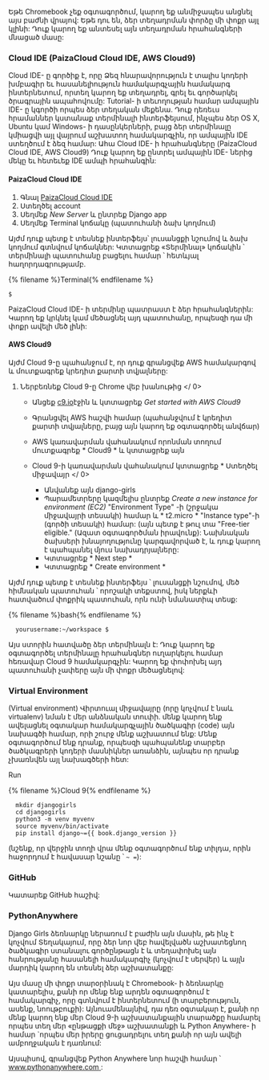 Եթե ​​Chromebook չեք օգտագործում, կարող եք անմիջապես անցնել այս բաժնի վրայով: Եթե ​​դու են, ձեր տեղադրման փորձը մի փոքր այլ կլինի: Դուք կարող եք անտեսել այն տեղադրման հրահանգների մնացած մասը:

### Cloud IDE (PaizaCloud Cloud IDE, AWS Cloud9)

Cloud IDE- ը գործիք է, որը Ձեզ հնարավորություն է տալիս կոդերի խմբագիր եւ հասանելիություն համակարգչային համակարգ ինտերնետում, որտեղ կարող եք տեղադրել, գրել եւ գործարկել ծրագրային ապահովումը: Tutorial- ի տեւողության համար ամպային IDE- ը կգործի որպես ձեր տեղական մեքենա. Դուք դեռեւս հրամաններ կստանաք տերմինալի ինտերֆեյսում, ինչպես ձեր OS X, Ubuntu կամ Windows- ի դասընկերների, բայց ձեր տերմինալը կմիացվի այլ վայրում աշխատող համակարգչին, որ ամպային IDE ստեղծում է ձեզ համար: Ահա Cloud IDE- ի հրահանգները (PaizaCloud Cloud IDE, AWS Cloud9) Դուք կարող եք ընտրել ամպային IDE- ներից մեկը եւ հետեւեք IDE ամպի հրահանգին:

#### PaizaCloud Cloud IDE 

1. Գնալ [PaizaCloud Cloud IDE](https://paiza.cloud/)
2. Ստեղծել account
3. Սեղմեք *New Server* և ընտրեք Django app
4. Սեղմեք Terminal կոճակը (պատուհանի ձախ կողմում)

Այժմ դուք պետք է տեսնեք ինտերֆեյս՝ լուսանցքի նշումով և ձախ կողմում գտնվում կոճակներ: Կտտացրեք «Տերմինալ» կոճակին ՝ տերմինալի պատուհանը բացելու համար ՝ հետևյալ հաղորդագրությամբ.

{% filename %}Terminal{% endfilename %}

    $
    

PaizaCloud Cloud IDE- ի տերմինը պատրաստ է ձեր հրահանգներին: Կարող եք կրկնել կամ մեծացնել այդ պատուհանը, որպեսզի դա մի փոքր ավելի մեծ լինի:

#### AWS Cloud9 

Այժմ Cloud 9-ը պահանջում է, որ դուք գրանցվեք AWS համակարգով և մուտքագրեք կրեդիտ քարտի տվյալները:

1. Ներբեռնեք Cloud 9-ը  Chrome վեբ խանութից </ 0></li> 
    
    - Անցեք [c9.io](https://c9.io)էջին և կտտացրեք *Get started with AWS Cloud9*
    - Գրանցվել AWS հաշվի համար (պահանջվում է կրեդիտ քարտի տվյալները, բայց այն կարող եք օգտագործել անվճար)
    - AWS կառավարման վահանակում որոնման տողում մուտքագրեք * Cloud9 * և կտտացրեք այն
    - Cloud 9-ի կառավարման վահանակում կտտացրեք * Ստեղծել միջավայր </ 0></li> 
        
        - Անվանեք այն django-girls
        - Պարամետրերը կազմելիս ընտրեք *Create a new instance for environment (EC2)* "Environment Type" -ի (շրջակա միջավայրի տեսակի) համար և * t2.micro * "Instance type"-ի (գործի տեսակի) համար: (այն պետք է թուլ տա "Free-tier eligible." (Ազատ օգտագործման իրավունք): Նախնական ծախսերի խնայողությունը կարգավորված է, և դուք կարող է պահպանել մյուս նախադրյալները:
        - Կտտացրեք * Next step *
        - Կտտացրեք * Create environment *</ol> 
        
        Այժմ դուք պետք է տեսնեք ինտերֆեյս ՝ լուսանցքի նշումով, մեծ հիմնական պատուհան ՝ որոշակի տեքստով, իսկ ներքևի հատվածում փոքրիկ պատուհան, որն ունի նմանատիպ տեսք:
        
        {% filename %}bash{% endfilename %}
        
            yourusername:~/workspace $
            
            
        
        Այս ստորին հատվածը ձեր տերմինալն է: Դուք կարող եք օգտագործել տերմինալը հրահանգներ ուղարկելու համար հեռավար Cloud 9 համակարգչին: Կարող եք փոփոխել այդ պատուհանի չափերը այն մի փոքր մեծացնելով:
        
        ### Virtual Environment
        
        (Virtual environment) Վիրտուալ միջավայրը (որը կոչվում է նաև virtualenv) նման է մեր անձնական տուփի. մենք կարող ենք ավելացնել օգտակար համակարգչային ծածկագիր (code) այն նախագծի համար, որի շուրջ մենք աշխատում ենք: Մենք օգտագործում ենք դրանք, որպեսզի պահպանենք տարբեր ծածկագրերի կոդերի մասնիկներ առանձին, այնպես որ դրանք չխառնվեն այլ նախագծերի հետ: 
        
        Run
        
        {% filename %}Cloud 9{% endfilename %}
        
            mkdir djangogirls
            cd djangogirls
            python3 -m venv myvenv
            source myvenv/bin/activate
            pip install django~={{ book.django_version }}
            
        
        (նշենք, որ վերջին տողի վրա մենք օգտագործում ենք տիլդա, որին հաջորդում է հավասար նշանը ՝ ` ~ = `):
        
        ### GitHub
        
        Կատարեք GitHub հաշիվ:
        
        ### PythonAnywhere 
        
        Django Girls ձեռնարկը ներառում է բաժին այն մասին, թե ինչ է կոչվում Տեղակայում, որը ձեր նոր վեբ հավելվածն աշխատեցնող ծածկագիր ստանալու գործընթացն է և տեղափոխել այն հանրությանը հասանելի համակարգիչ (կոչվում է սերվեր) և այլն մարդիկ կարող են տեսնել ձեր աշխատանքը:
        
        Այս մասը մի փոքր տարօրինակ է Chromebook- ի ձեռնարկը կատարելիս, քանի որ մենք ենք արդեն օգտագործում է համակարգիչ, որը գտնվում է ինտերնետում (ի տարբերություն, ասենք, նոութբուքի): Այնուամենայնիվ, դա դեռ օգտակար է, քանի որ մենք կարող ենք մեր Cloud 9-ի աշխատանքային տարածքը համարել որպես տեղ մեր «ընթացքի մեջ» աշխատանքի և Python Anywhere- ի համար `որպես մեր իրերը ցուցադրելու տեղ քանի որ այն ավելի ամբողջական է դառնում:
        
        Այսպիսով, գրանցվեք Python Anywhere նոր հաշվի համար ՝ [ www.pythonanywhere.com ](https://www.pythonanywhere.com):